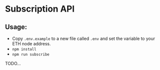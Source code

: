 # Subscription API

## Usage:
- Copy `.env.example` to a new file called `.env` and set the variable to your ETH node address.
- `npm install`
- `npm run subscribe`

TODO...
